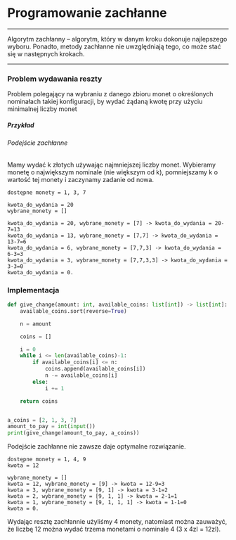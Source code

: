 # Programowanie zachłanne

---

Algorytm zachłanny – algorytm, który w danym kroku dokonuje najlepszego wyboru. Ponadto, metody zachłanne nie uwzględniają tego, co może stać się w następnych krokach.

---

### Problem wydawania reszty

Problem polegający na wybraniu z danego zbioru monet o określonych nominałach takiej konfiguracji, by wydać żądaną kwotę przy użyciu minimalnej liczby monet

##### Przykład

###### Podejście zachłanne

Mamy wydać k złotych używając najmniejszej liczby monet.
Wybieramy monetę o największym nominale (nie większym od k), pomniejszamy k o wartość tej monety i zaczynamy zadanie od nowa.

```
dostępne monety = 1, 3, 7

kwota_do_wydania = 20 
wybrane_monety = []

kwota_do_wydania = 20, wybrane_monety = [7] -> kwota_do_wydania = 20-7=13
kwota_do_wydania = 13, wybrane_monety = [7,7] -> kwota_do_wydania = 13-7=6
kwota_do_wydania = 6, wybrane_monety = [7,7,3] -> kwota_do_wydania = 6-3=3
kwota_do_wydania = 3, wybrane_monety = [7,7,3,3] -> kwota_do_wydania = 3-3=0
kwota_do_wydania = 0.

```

### Implementacja

```py 
def give_change(amount: int, available_coins: list[int]) -> list[int]:
    available_coins.sort(reverse=True)

    n = amount

    coins = []

    i = 0
    while i <= len(available_coins)-1:
        if available_coins[i] <= n:
            coins.append(available_coins[i])
            n -= available_coins[i]
        else:
            i += 1

    return coins


a_coins = [2, 1, 3, 7]
amount_to_pay = int(input())
print(give_change(amount_to_pay, a_coins))


```

Podejście zachłanne nie zawsze daje optymalne rozwiązanie.

```
dostępne monety = 1, 4, 9
kwota = 12

wybrane_monety = []
kwota = 12, wybrane_monety = [9] -> kwota = 12-9=3
kwota = 3, wybrane_monety = [9, 1] -> kwota = 3-1=2
kwota = 2, wybrane_monety = [9, 1, 1] -> kwota = 2-1=1
kwota = 1, wybrane_monety = [9, 1, 1, 1] -> kwota = 1-1=0
kwota = 0.
```

Wydając resztę zachłannie użyliśmy 4 monety, natomiast można zauważyć, że liczbę 12 można wydać trzema monetami o nominale 4 (3 x 4zl = 12zl).
